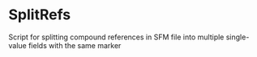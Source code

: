 # SplitRefs
Script for splitting compound references in SFM file into multiple single-value fields with the same marker
